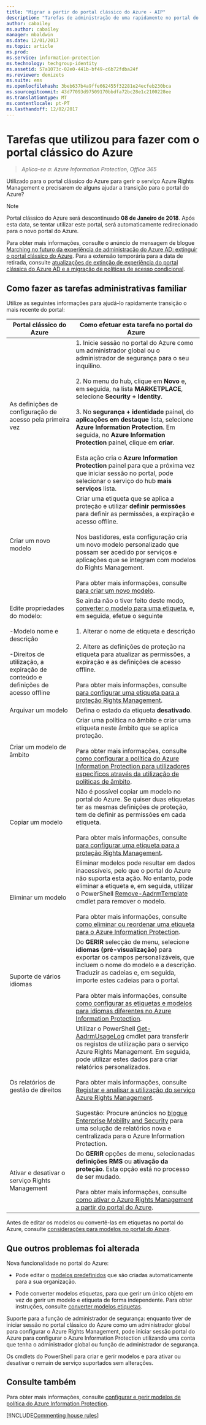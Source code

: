```yaml
---
title: "Migrar a partir do portal clássico do Azure - AIP"
description: "Tarefas de administração de uma rapidamente no portal do Azure que utilizou para fazer no portal clássico do Azure"
author: cabailey
ms.author: cabailey
manager: mbaldwin
ms.date: 12/01/2017
ms.topic: article
ms.prod: 
ms.service: information-protection
ms.technology: techgroup-identity
ms.assetid: 57a1073c-02e0-441b-bf49-c6b72fdba24f
ms.reviewer: demizets
ms.suite: ems
ms.openlocfilehash: 3beb637b4a9ffe662455f32281e24ecfeb230bca
ms.sourcegitcommit: 43d77093d97509170bbdfa72bc28e1c2100228ee
ms.translationtype: MT
ms.contentlocale: pt-PT
ms.lasthandoff: 12/02/2017
---
```

# <a name="tasks-that-you-used-to-do-with-the-azure-classic-portal"></a>Tarefas que utilizou para fazer com o portal clássico do Azure

>*Aplica-se a: Azure Information Protection, Office 365*

Utilizado para o portal clássico do Azure para gerir o serviço Azure Rights Management e precisarem de alguns ajudar a transição para o portal do Azure? 

> [!NOTE]
> Portal clássico do Azure será descontinuado **08 de Janeiro de 2018**. Após esta data, se tentar utilizar este portal, será automaticamente redirecionado para o novo portal do Azure. 
> 
> Para obter mais informações, consulte o anúncio de mensagem de blogue [Marching no futuro da experiência de administração do Azure AD: extinguir o portal clássico do Azure](https://blogs.technet.microsoft.com/enterprisemobility/2017/09/18/marching-into-the-future-of-the-azure-ad-admin-experience-retiring-the-azure-classic-portal/). Para a extensão temporária para a data de retirada, consulte [atualizações de extinção de experiência do portal clássica do Azure AD e a migração de políticas de acesso condicional](https://cloudblogs.microsoft.com/enterprisemobility/2017/11/29/update-on-retirement-of-azure-ad-classic-portal-experience-and-migration-of-conditional-access-policies/).

## <a name="how-to-do-your-familiar-admin-tasks"></a>Como fazer as tarefas administrativas familiar

Utilize as seguintes informações para ajudá-lo rapidamente transição o mais recente do portal:

|Portal clássico do Azure|Como efetuar esta tarefa no portal do Azure
|-----------|--------------------|
|As definições de configuração de acesso pela primeira vez|1. Inicie sessão no portal do Azure como um administrador global ou o administrador de segurança para o seu inquilino.<br /><br />2. No menu do hub, clique em **Novo** e, em seguida, na lista **MARKETPLACE**, selecione **Security + Identity**.<br /><br />3. No **segurança + identidade** painel, do **aplicações em destaque** lista, selecione **Azure Information Protection**. Em seguida, no **Azure Information Protection** painel, clique em **criar**.<br /><br />Esta ação cria o **Azure Information Protection** painel para que a próxima vez que iniciar sessão no portal, pode selecionar o serviço do hub **mais serviços** lista.
|Criar um novo modelo|Criar uma etiqueta que se aplica a proteção e utilizar **definir permissões** para definir as permissões, a expiração e acesso offline. <br /><br />Nos bastidores, esta configuração cria um novo modelo personalizado que possam ser acedido por serviços e aplicações que se integram com modelos do Rights Management.<br /><br />Para obter mais informações, consulte [para criar um novo modelo](configure-policy-templates.md#to-create-a-new-template).
|Edite propriedades do modelo: <br /><br />-Modelo nome e descrição<br /><br />-Direitos de utilização, a expiração de conteúdo e definições de acesso offline|Se ainda não o tiver feito deste modo, [converter o modelo para uma etiqueta](configure-policy-templates.md#to-convert-templates-to-labels), e, em seguida, efetue o seguinte<br /><br />1. Alterar o nome de etiqueta e descrição<br /><br />2. Altere as definições de proteção na etiqueta para atualizar as permissões, a expiração e as definições de acesso offline.<br /><br />Para obter mais informações, consulte [para configurar uma etiqueta para a proteção Rights Management](configure-policy-protection.md#to-configure-a-label-for-rights-management-protection).
|Arquivar um modelo|Defina o estado da etiqueta **desativado**.
|Criar um modelo de âmbito|Criar uma política no âmbito e criar uma etiqueta neste âmbito que se aplica proteção. <br /><br />Para obter mais informações, consulte [como configurar a política do Azure Information Protection para utilizadores específicos através da utilização de políticas de âmbito](configure-policy-scope.md).
|Copiar um modelo|Não é possível copiar um modelo no portal do Azure. Se quiser duas etiquetas ter as mesmas definições de proteção, tem de definir as permissões em cada etiqueta. <br /><br />Para obter mais informações, consulte [para configurar uma etiqueta para a proteção Rights Management](configure-policy-protection.md#to-configure-a-label-for-rights-management-protection).
|Eliminar um modelo|Eliminar modelos pode resultar em dados inacessíveis, pelo que o portal do Azure não suporta esta ação. No entanto, pode eliminar a etiqueta e, em seguida, utilizar o PowerShell [Remove-AadrmTemplate](/powershell/module/aadrm/remove-aadrmtemplate) cmdlet para remover o modelo. <br /><br />Para obter mais informações, consulte [como eliminar ou reordenar uma etiqueta para o Azure Information Protection](configure-policy-delete-reorder.md).
|Suporte de vários idiomas|Do **GERIR** selecção de menu, selecione **idiomas (pré-visualização)** para exportar os campos personalizáveis, que incluem o nome do modelo e a descrição. Traduzir as cadeias e, em seguida, importe estes cadeias para o portal. <br /><br />Para obter mais informações, consulte [como configurar as etiquetas e modelos para idiomas diferentes no Azure Information Protection](configure-policy-languages.md).
|Os relatórios de gestão de direitos|Utilizar o PowerShell [Get-AadrmUsageLog](/powershell/module/aadrm/Get-AadrmUsageLog) cmdlet para transferir os registos de utilização para o serviço Azure Rights Management. Em seguida, pode utilizar estes dados para criar relatórios personalizados. <br /><br />Para obter mais informações, consulte [Registar e analisar a utilização do serviço Azure Rights Management](log-analyze-usage.md).<br /><br />Sugestão: Procure anúncios no [blogue Enterprise Mobility and Security](https://blogs.technet.microsoft.com/enterprisemobility/?product=azure-information-protection) para uma solução de relatórios nova e centralizada para o Azure Information Protection. 
|Ativar e desativar o serviço Rights Management|Do **GERIR** opções de menu, selecionadas **definições RMS** ou **ativação da proteção**. Esta opção está no processo de ser mudado.<br /><br />Para obter mais informações, consulte [como ativar o Azure Rights Management a partir do portal do Azure](activate-azure.md).

Antes de editar os modelos ou convertê-las em etiquetas no portal do Azure, consulte [considerações para modelos no portal do Azure](configure-policy-templates.md#considerations-for-templates-in-the-azure-portal).


## <a name="what-else-has-changed"></a>Que outros problemas foi alterada

Nova funcionalidade no portal do Azure:

- Pode editar o [modelos predefinidos](configure-policy-templates.md#default-templates) que são criadas automaticamente para a sua organização.

- Pode converter modelos etiquetas, para que gerir um único objeto em vez de gerir um modelo e etiqueta de forma independente. Para obter instruções, consulte [converter modelos etiquetas](configure-policy-templates.md#to-convert-templates-to-labels).

Suporte para a função de administrador de segurança: enquanto tiver de iniciar sessão no portal clássico do Azure como um administrador global para configurar o Azure Rights Management, pode iniciar sessão portal do Azure para configurar o Azure Information Protection utilizando uma conta que tenha o administrador global ou função de administrador de segurança. 

Os cmdlets do PowerShell para criar e gerir modelos e para ativar ou desativar o remain de serviço suportados sem alterações.


## <a name="see-also"></a>Consulte também
Para obter mais informações, consulte [configurar e gerir modelos de política do Azure Information Protection](../deploy-use/configure-policy-templates.md).

[!INCLUDE[Commenting house rules](../includes/houserules.md)]